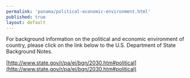 ```yaml
--- 
permalink: 'panama/political-economic-environment.html' 
published: true 
layout: default
---
```


For background information on the political and economic environment of country, please click on the link below to the U.S. Department of State Background Notes.

[http://www.state.gov/r/pa/ei/bgn/2030.htm#political](http://www.state.gov/r/pa/ei/bgn/2030.htm#political)
